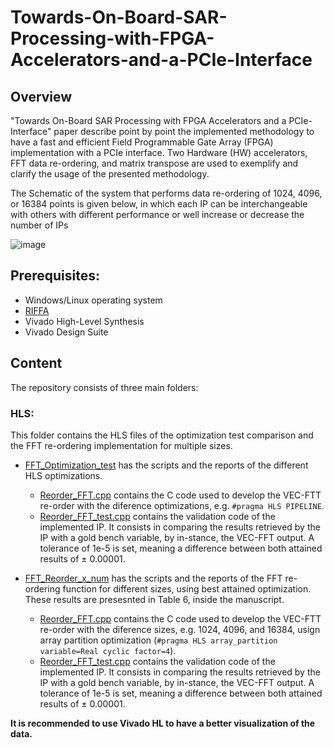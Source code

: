 # Towards-On-Board-SAR-Processing-with-FPGA-Accelerators-and-a-PCIe-Interface

## Overview
"Towards On-Board SAR Processing with  FPGA Accelerators and a PCIe-Interface" paper describe point by point the implemented methodology to have a fast and efficient Field Programmable Gate Array (FPGA) implementation with a PCIe interface. Two Hardware (HW) accelerators, FFT data re-ordering, and matrix transpose are used to exemplify and clarify the usage of the presented methodology.

The Schematic of the system that performs data re-ordering of 1024, 4096, or 16384 points is given below, in which each IP can be interchangeable with others with different performance or well increase or decrease the number of IPs

![image](https://user-images.githubusercontent.com/101527680/210269479-31089d99-4115-44f5-8d52-494a184933e5.png)

## Prerequisites:
- Windows/Linux operating system
- [RIFFA](https://sites.google.com/a/eng.ucsd.edu/matt-jacobsen/riffa/riffa_2_0/setup-guide)
- Vivado High-Level Synthesis
- Vivado Design Suite

## Content
The repository consists of three main folders:
### HLS:
This folder contains the HLS files of the optimization test comparison and the FFT re-ordering implementation for multiple sizes.
- [FFT_Optimization_test](https://github.com/Baungarten-CINVESTAV/Towards-On-Board-SAR-Processing-with-FPGA-Accelerators-and-a-PCIe-Interface/tree/main/HLS/FFT_Optimization_test) has the scripts and the reports of the different HLS optimizations.
  - [Reorder_FFT.cpp](https://github.com/Baungarten-CINVESTAV/Towards-On-Board-SAR-Processing-with-FPGA-Accelerators-and-a-PCIe-Interface/blob/main/HLS/FFT_Optimization_test/Reorder_FFT.cpp) contains the C code used to develop the VEC-FTT re-order with the diference optimizations, e.g. ```#pragma HLS PIPELINE```.
  - [Reorder_FFT_test.cpp](https://github.com/Baungarten-CINVESTAV/Towards-On-Board-SAR-Processing-with-FPGA-Accelerators-and-a-PCIe-Interface/blob/main/HLS/FFT_Optimization_test/Reorder_FFT_test.cpp) contains the validation code of the implemented IP. It consists in comparing the results retrieved by the IP with a gold bench variable, by in-stance, the VEC-FFT output. A tolerance of 1e-5 is set, meaning a difference between both attained results of ± 0.00001.

- [FFT_Reorder_x_num](https://github.com/Baungarten-CINVESTAV/Towards-On-Board-SAR-Processing-with-FPGA-Accelerators-and-a-PCIe-Interface/tree/main/HLS/FFT_Reorder_x_num) has the scripts and the reports of the FFT re-ordering function for different sizes, using best attained optimization. These results are presesnted in Table 6, inside the manuscript.
  - [Reorder_FFT.cpp](https://github.com/Baungarten-CINVESTAV/Towards-On-Board-SAR-Processing-with-FPGA-Accelerators-and-a-PCIe-Interface/blob/main/HLS/FFT_Reorder_x_num/Reorder_FFT.cpp) contains the C code used to develop the VEC-FTT re-order with the diference sizes, e.g. 1024, 4096, and 16384, usign array partition optimization (```#pragma HLS array_partition variable=Real cyclic factor=4```).
  - [Reorder_FFT_test.cpp](https://github.com/Baungarten-CINVESTAV/Towards-On-Board-SAR-Processing-with-FPGA-Accelerators-and-a-PCIe-Interface/blob/main/HLS/FFT_Reorder_x_num/Reorder_FFT_test.cpp) contains the validation code of the implemented IP. It consists in comparing the results retrieved by the IP with a gold bench variable, by in-stance, the VEC-FFT output. A tolerance of 1e-5 is set, meaning a difference between both attained results of ± 0.00001.
  
**It is recommended to use Vivado HL to have a better visualization of the data.**
